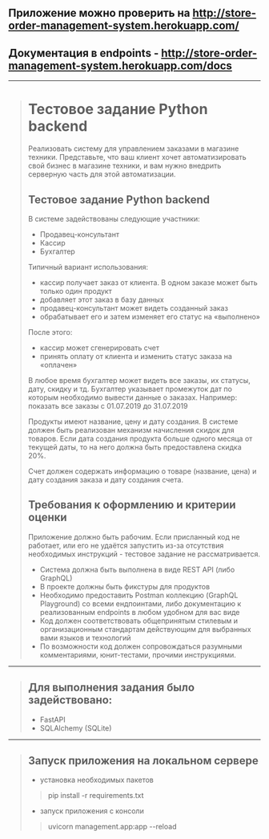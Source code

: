## Приложение можно проверить на http://store-order-management-system.herokuapp.com/
## Документация в endpoints - http://store-order-management-system.herokuapp.com/docs
---
> # Тестовое задание Python backend
> Реализовать систему для управлением заказами в магазине техники. Представьте, что ваш клиент хочет автоматизировать свой бизнес в магазине техники, и вам нужно внедрить серверную часть для этой автоматизации.
> 
> ## Тестовое задание Python backend
> В системе задействованы следующие участники:
> - Продавец-консультант
> - Кассир
> - Бухгалтер
> 
> Типичный вариант использования:
> - кассир получает заказ от клиента. В одном заказе может быть только один продукт
> - добавляет этот заказ в базу данных
> - продавец-консультант может видеть созданный заказ
> - обрабатывает его и затем изменяет его статус на «выполнено»
> 
> После этого:
> - кассир может сгенерировать счет
> - принять оплату от клиента и изменить статус заказа на «оплачен»
> 
> В любое время бухгалтер может видеть все заказы, их статусы, дату, скидку и тд. Бухгалтер указывает промежуток дат по которым необходимо вывести данные о заказах. Например: показать все заказы с 01.07.2019 до 31.07.2019
> 
> Продукты имеют название, цену и дату создания. В системе должен быть реализован механизм начисления скидок для товаров. Если дата создания продукта больше одного месяца от текущей даты, то на него должна быть предоставлена скидка 20%.
> 
> Счет должен содержать информацию о товаре (название, цена) и дату создания заказа и дату создания счета.
> 
> ## Требования к оформлению и критерии оценки
> Приложение должно быть рабочим. Если присланный код не работает, или его не удаётся запустить из-за отсутствия необходимых инструкций - тестовое задание не рассматривается.
> - Система должна быть выполнена в виде REST API (либо GraphQL)
> - В проекте должны быть фикстуры для продуктов
> - Необходимо предоставить Postman коллекцию (GraphQL Playground) со всеми ендпоинтами, либо документацию к реализованным endpoints в любом удобном для вас виде
> - Код должен соответствовать общепринятым стилевым и организационным стандартам действующим для выбранных вами языков и технологий
> - По возможности код должен сопровождаться разумными комментариями, юнит-тестами, прочими инструкциями.
---
> ## Для выполнения задания было задействовано:
> - FastAPI
> - SQLAlchemy (SQLite)
---
> ## Запуск приложения на локальном сервере
> - установка необходимых пакетов
>> pip install -r requirements.txt
> - запуск приложения с консоли
>> uvicorn management.app:app --reload
